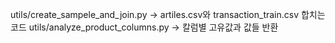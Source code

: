 utils/create_sampele_and_join.py -> artiles.csv와 transaction_train.csv 합치는 코드
utils/analyze_product_columns.py -> 칼럼별 고유값과 값들 반환
